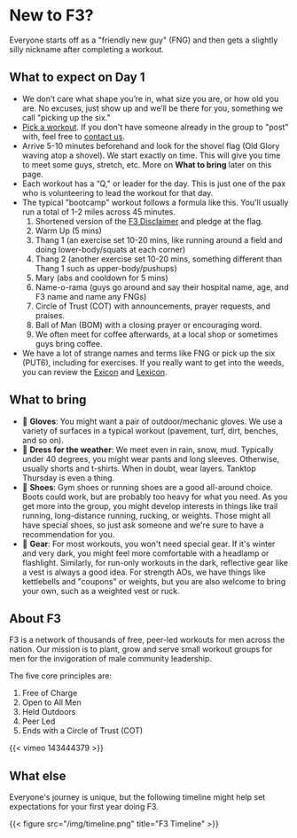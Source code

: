 # New to F3?

Everyone starts off as a "friendly new guy" (FNG) and then gets a slightly silly nickname after completing a workout.

## What to expect on Day 1

- We don’t care what shape you’re in, what size you are, or how old you are. No excuses, just show up and we’ll be there for you, something we call "picking up the six."
- [Pick a workout](/schedule). If you don't have someone already in the group to "post" with, feel free to [contact us](/contact).
- Arrive 5-10 minutes beforehand and look for the shovel flag (Old Glory waving atop a shovel). We start exactly on time. This will give you time to meet some guys, stretch, etc. More on **What to bring** later on this page.
- Each workout has a “Q," or leader for the day. This is just one of the pax who is volunteering to lead the workout for that day.
- The typical "bootcamp" workout follows a formula like this. You'll usually run a total of 1-2 miles across 45 minutes.
  1.  Shortened version of the [F3 Disclaimer](https://f3nation.com/disclaimer-and-notice/) and pledge at the flag.
  2.  Warm Up (5 mins)
  3.  Thang 1 (an exercise set 10-20 mins, like running around a field and doing lower-body/squats at each corner)
  4.  Thang 2 (another exercise set 10-20 mins, something different than Thang 1 such as upper-body/pushups)
  5.  Mary (abs and cooldown for 5 mins)
  6.  Name-o-rama (guys go around and say their hospital name, age, and F3 name and name any FNGs)
  7.  Circle of Trust (COT) with announcements, prayer requests, and praises.
  8.  Ball of Man (BOM) with a closing prayer or encouraging word.
  9.  We often meet for coffee afterwards, at a local shop or sometimes guys bring coffee.
- We have a lot of strange names and terms like FNG or pick up the six (PUT6), including for exercises. If you really want to get into the weeds, you can review the [Exicon](https://f3nation.com/exicon/) and [Lexicon](https://f3nation.com/lexicon/).

## What to bring

- 🧤 **Gloves**: You might want a pair of outdoor/mechanic gloves. We use a variety of surfaces in a typical workout (pavement, turf, dirt, benches, and so on).
- 👕 **Dress for the weather**: We meet even in rain, snow, mud. Typically under 40 degrees, you might wear pants and long sleeves. Otherwise, usually shorts and t-shirts. When in doubt, wear layers. Tanktop Thursday is even a thing.
- 👟 **Shoes**: Gym shoes or running shoes are a good all-around choice. Boots could work, but are probably too heavy for what you need. As you get more into the group, you might develop interests in things like trail running, long-distance running, rucking, or weights. Those might all have special shoes, so just ask someone and we're sure to have a recommendation for you.
- 🔦 **Gear**: For most workouts, you won't need special gear. If it's winter and very dark, you might feel more comfortable with a headlamp or flashlight. Similarly, for run-only workouts in the dark, reflective gear like a vest is always a good idea. For strength AOs, we have things like kettlebells and "coupons" or weights, but you are also welcome to bring your own, such as a weighted vest or ruck.

## About F3

F3 is a network of thousands of free, peer-led workouts for men across the nation. Our mission is to plant, grow and serve small workout groups for men for the invigoration of male community leadership.

The five core principles are:

1. Free of Charge
2. Open to All Men
3. Held Outdoors
4. Peer Led
5. Ends with a Circle of Trust (COT)

{{< vimeo 143444379 >}}

## What else

Everyone's journey is unique, but the following timeline might help set expectations for your first year doing F3.

{{< figure src="/img/timeline.png" title="F3 Timeline" >}}
